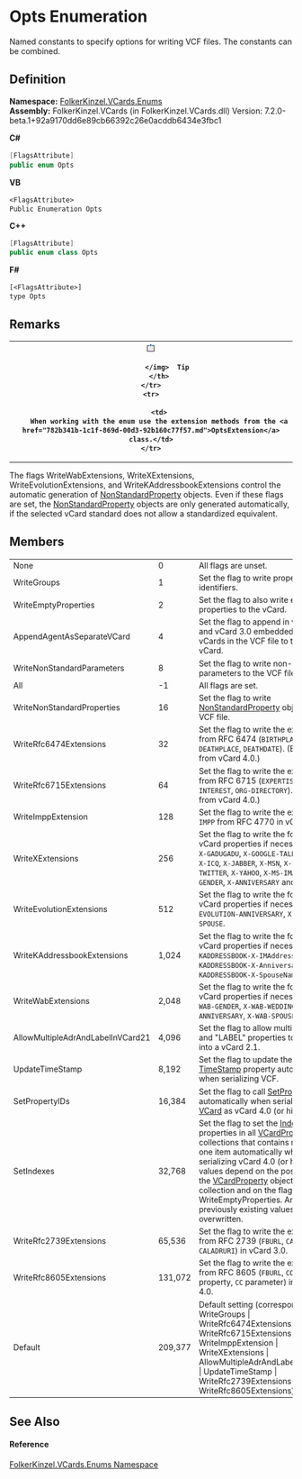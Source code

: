 # Opts Enumeration


Named constants to specify options for writing VCF files. The constants can be combined.



## Definition
**Namespace:** <a href="dc092988-d177-6a56-4e2c-9f6573076e50.md">FolkerKinzel.VCards.Enums</a>  
**Assembly:** FolkerKinzel.VCards (in FolkerKinzel.VCards.dll) Version: 7.2.0-beta.1+92a9170dd6e89cb66392c26e0acddb6434e3fbc1

**C#**
``` C#
[FlagsAttribute]
public enum Opts
```
**VB**
``` VB
<FlagsAttribute>
Public Enumeration Opts
```
**C++**
``` C++
[FlagsAttribute]
public enum class Opts
```
**F#**
``` F#
[<FlagsAttribute>]
type Opts
```



## Remarks



<table>
	<tr>
		<th>
			<img src="media/AlertNote.png" alt="Tip">
				
			</img>  Tip
		</th>
	</tr>
	<tr>
		
		<td>
		When working with the enum use the extension methods from the <a href="782b341b-1c1f-869d-00d3-92b160c77f57.md">OptsExtension</a> class.</td>
	</tr>
</table>




The flags WriteWabExtensions, WriteXExtensions, WriteEvolutionExtensions, and WriteKAddressbookExtensions control the automatic generation of <a href="96debf4b-ac3d-b14a-1b24-db26564c0795.md">NonStandardProperty</a> objects. Even if these flags are set, the <a href="96debf4b-ac3d-b14a-1b24-db26564c0795.md">NonStandardProperty</a> objects are only generated automatically, if the selected vCard standard does not allow a standardized equivalent.


## Members
<table>
<tr>
<td>None</td>
<td>0</td>
<td>All flags are unset.</td></tr>
<tr>
<td>WriteGroups</td>
<td>1</td>
<td>Set the flag to write property group identifiers.</td></tr>
<tr>
<td>WriteEmptyProperties</td>
<td>2</td>
<td>Set the flag to also write empty properties to the vCard.</td></tr>
<tr>
<td>AppendAgentAsSeparateVCard</td>
<td>4</td>
<td>Set the flag to append in vCard 2.1 and vCard 3.0 embedded <code>AGENT</code>-vCards in the VCF file to the main vCard.</td></tr>
<tr>
<td>WriteNonStandardParameters</td>
<td>8</td>
<td>Set the flag to write non-standard parameters to the VCF file.</td></tr>
<tr>
<td>All</td>
<td>-1</td>
<td>All flags are set.</td></tr>
<tr>
<td>WriteNonStandardProperties</td>
<td>16</td>
<td>Set the flag to write <a href="96debf4b-ac3d-b14a-1b24-db26564c0795.md">NonStandardProperty</a> objects to the VCF file.</td></tr>
<tr>
<td>WriteRfc6474Extensions</td>
<td>32</td>
<td>Set the flag to write the extensions from RFC 6474 (<code>BIRTHPLACE</code>, <code>DEATHPLACE</code>, <code>DEATHDATE</code>). (Beginning from vCard 4.0.)</td></tr>
<tr>
<td>WriteRfc6715Extensions</td>
<td>64</td>
<td>Set the flag to write the extensions from RFC 6715 (<code>EXPERTISE</code>, <code>HOBBY</code>, <code>INTEREST</code>, <code>ORG-DIRECTORY</code>). (Beginning from vCard 4.0.)</td></tr>
<tr>
<td>WriteImppExtension</td>
<td>128</td>
<td>Set the flag to write the extension <code>IMPP</code> from RFC 4770 in vCard 3.0.</td></tr>
<tr>
<td>WriteXExtensions</td>
<td>256</td>
<td>Set the flag to write the following vCard properties if necessary: <code>X-AIM</code>, <code>X-GADUGADU</code>, <code>X-GOOGLE-TALK</code>, <code>X-GTALK</code>, <code>X-ICQ</code>, <code>X-JABBER</code>, <code>X-MSN</code>, <code>X-SKYPE</code>, <code>X-TWITTER</code>, <code>X-YAHOO</code>, <code>X-MS-IMADDRESS</code>, <code>X-GENDER</code>, <code>X-ANNIVERSARY</code> and <code>X-SPOUSE</code>.</td></tr>
<tr>
<td>WriteEvolutionExtensions</td>
<td>512</td>
<td>Set the flag to write the following vCard properties if necessary: <code>X-EVOLUTION-ANNIVERSARY</code>, <code>X-EVOLUTION-SPOUSE</code>.</td></tr>
<tr>
<td>WriteKAddressbookExtensions</td>
<td>1,024</td>
<td>Set the flag to write the following vCard properties if necessary: <code>X-KADDRESSBOOK-X-IMAddress</code>, <code>X-KADDRESSBOOK-X-Anniversary</code>, <code>X-KADDRESSBOOK-X-SpouseName</code>.</td></tr>
<tr>
<td>WriteWabExtensions</td>
<td>2,048</td>
<td>Set the flag to write the following vCard properties if necessary: <code>X-WAB-GENDER</code>, <code>X-WAB-WEDDING-ANNIVERSARY</code>, <code>X-WAB-SPOUSE-NAME</code>.</td></tr>
<tr>
<td>AllowMultipleAdrAndLabelInVCard21</td>
<td>4,096</td>
<td>Set the flag to allow multiple "ADR" and "LABEL" properties to be written into a vCard 2.1.</td></tr>
<tr>
<td>UpdateTimeStamp</td>
<td>8,192</td>
<td>Set the flag to update the <a href="6565b2f4-0cda-e626-5ea3-29f1efd2b2f3.md">TimeStamp</a> property automatically when serializing VCF.</td></tr>
<tr>
<td>SetPropertyIDs</td>
<td>16,384</td>
<td>Set the flag to call <a href="feb6170b-e1a5-782d-f0d6-e42baaee9382.md">SetPropertyIDs()</a> automatically when serializing a <a href="23413828-9a4a-2851-b88b-84d0afcb0031.md">VCard</a> as vCard 4.0 (or higher).</td></tr>
<tr>
<td>SetIndexes</td>
<td>32,768</td>
<td>Set the flag to set the <a href="70c82664-4c95-c20f-f819-7fba4087eead.md">Index</a> properties in all <a href="e1395eb9-792c-c4d8-ee22-97939a91c58e.md">VCardProperty</a> collections that contains more than one item automatically when serializing vCard 4.0 (or higher). The values depend on the positions of the <a href="e1395eb9-792c-c4d8-ee22-97939a91c58e.md">VCardProperty</a> objects in the collection and on the flag WriteEmptyProperties. Any previously existing values will be overwritten.</td></tr>
<tr>
<td>WriteRfc2739Extensions</td>
<td>65,536</td>
<td>Set the flag to write the extensions from RFC 2739 (<code>FBURL</code>, <code>CALURI</code>, <code>CALADRURI</code>) in vCard 3.0.</td></tr>
<tr>
<td>WriteRfc8605Extensions</td>
<td>131,072</td>
<td>Set the flag to write the extensions from RFC 8605 (<code>FBURL</code>, <code>CONTACT-URI</code> property, <code>CC</code> parameter) in vCard 4.0.</td></tr>
<tr>
<td>Default</td>
<td>209,377</td>
<td>Default setting (corresponds to WriteGroups | WriteRfc6474Extensions | WriteRfc6715Extensions | WriteImppExtension | WriteXExtensions | AllowMultipleAdrAndLabelInVCard21 | UpdateTimeStamp | WriteRfc2739Extensions | WriteRfc8605Extensions)</td></tr>
</table>

## See Also


#### Reference
<a href="dc092988-d177-6a56-4e2c-9f6573076e50.md">FolkerKinzel.VCards.Enums Namespace</a>  
